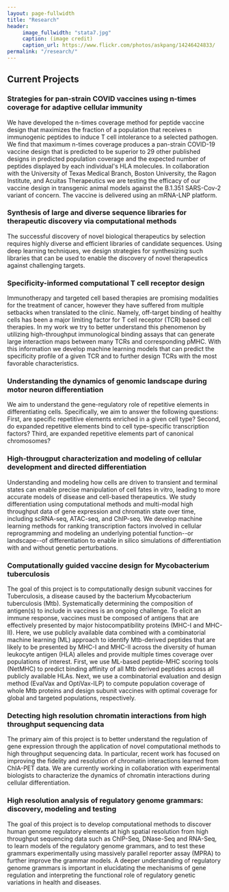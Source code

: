 ```yaml
---
layout: page-fullwidth
title: "Research"
header:
     image_fullwidth: "stata7.jpg"
     caption: (image credit)
     caption_url: https://www.flickr.com/photos/askpang/14246424833/
permalink: "/research/"
---
```


## Current Projects

### Strategies for pan-strain COVID vaccines using n-times coverage for adaptive cellular immunity

We have developed the n-times coverage method for peptide vaccine design that maximizes the fraction of a population that receives n immunogenic peptides to induce T cell intolerance to a selected pathogen.    We find that maximum n-times coverage produces a pan-strain COVID-19 vaccine design that is predicted to be superior to 29 other published designs in predicted population coverage and the expected number of peptides displayed by each individual's HLA molecules.     In collaboration with the University of Texas Medical Branch, Boston University, the Ragon Institute, and Acuitas Therapeutics we are testing the efficacy of our vaccine design in transgenic animal models against the B.1.351 SARS-Cov-2 variant of concern.   The vaccine is delivered using an mRNA-LNP platform. 

### Synthesis of large and diverse sequence libraries for therapeutic discovery via computational methods

The successful discovery of novel biological therapeutics by selection requires highly diverse and efficient libraries of candidate sequences. Using deep learning techniques, we design strategies for synthesizing such libraries that can be used to enable the discovery of novel therapeutics against challenging targets.


### Specificity-informed computational T cell receptor design 

Immunotherapy and targeted cell based therapies are promising modalities for the treatment of cancer, however they have suffered from multiple setbacks when translated to the clinic. Namely, off-target binding of healthy cells has been a major limiting factor for T cell receptor (TCR) based cell therapies. In my work we try to better understand this phenomenon by utilizing high-throughput immunological binding assays that can generate large interaction maps between many TCRs and corresponding pMHC. With this information we develop machine learning models that can predict the specificity profile of a given TCR and to further design TCRs with the most favorable characteristics. 

### Understanding the dynamics of genomic landscape during motor neuron differentiation

We aim to understand the gene-regulatory role of repetitive elements in differentiating cells. 
Specifically, we aim to answer the following questions: First, are specific repetitive elements enriched in a given cell type? Second, do expanded repetitive elements bind to cell type-specific transcription factors? Third, are expanded repetitive elements part of canonical chromosomes?  

### High-througput characterization and modeling of cellular development and directed differentiation

Understanding and modeling how cells are driven to transient and terminal states can enable precise manipulation of cell fates in vitro, leading to more accurate models of disease and cell-based therapeutics. We study differentiation using computational methods and multi-modal high throughput data of gene expression and chromatin state over time, including scRNA-seq, ATAC-seq, and ChIP-seq. We develop machine learning methods for ranking transcription factors involved in cellular reprogramming and modeling an underlying potential function--or landscape--of differentiation to enable in silico simulations of differentiation with and without genetic perturbations.  

### Computationally guided vaccine design for Mycobacterium tuberculosis

The goal of this project is to computationally design subunit vaccines for Tuberculosis, a disease caused by the bacterium Mycobacterium tuberculosis (Mtb). Systematically determining the composition of antigen(s) to include in vaccines is an ongoing challenge. To elicit an immune response, vaccines must be composed of antigens that are effectively presented by major histocompatibility proteins (MHC-I and MHC-II). Here, we use publicly available data combined with a combinatorial machine learning (ML) approach to identify Mtb-derived peptides that are likely to be presented by MHC-I and MHC-II across the diversity of human leukocyte antigen (HLA) alleles and provide multiple times coverage over populations of interest. First, we use ML-based peptide-MHC scoring tools (NetMHC) to predict binding affinity of all Mtb derived peptides across all publicly available HLAs. Next, we use a combinatorial evaluation and design method (EvalVax and OptiVax-ILP) to compute population coverage of whole Mtb proteins and design subunit vaccines with optimal coverage for global and targeted populations, respectively.

<!-- ### Transcription factor organization during cellular reprogramming

The ability to reprogram cells from one type to another presents a powerful tool to diverse areas of research and medicine. We study the interplay between genomic sequence, transcription factor binding, and chromatin architecture during cell state change, with the goal of composing simple mechanistic models that explain transcription factor binding dynamics and which can be used in reprogramming systems. We characterize this interplay using DNase-seq, ChIP-Seq, ChIA-PET, and RNA-seq data, focusing on developmental and stem cell differentiation systems along the pancreatic lineage. -->
    
### Detecting high resolution chromatin interactions from high throughput sequencing data

The primary aim of this project is to better understand the regulation of gene expression through the application of novel computational methods to high throughput sequencing data. In particular, recent work has focused on improving the fidelity and resolution of chromatin interactions learned from ChIA-PET data. We are currently working in collaboration with experimental biologists to characterize the dynamics of chromatin interactions during cellular differentiation.

### High resolution analysis of regulatory genome grammars: discovery, modeling and testing

The goal of this project is to develop computational methods to discover human genome regulatory elements at high spatial resolution from high throughput sequencing data such as ChIP-Seq, DNase-Seq and RNA-Seq, to learn models of the regulatory genome grammars, and to test these grammars experimentally using massively parallel reporter assay (MPRA) to further improve the grammar models. A deeper understanding of regulatory genome grammars is important in elucidating the mechanisms of gene regulation and interpreting the functional role of regulatory genetic variations in health and diseases.

<!-- ### Computational genetics for model organisms

This project focuses on machine learning and statistical approaches to problems in genetics (model organism and human) and molecular biology. One application is a collaborative project investigating the genetic sources of phenotypic variability in yeast. This involves developing models of genetic complexity and designing and analyzing high-throughput sequencing experiments. -->

<!-- ### Computational detection of somatic variation

Studies have shown that somatic cells do not exhibit the same genotype. One possible explanation for this somatic mosaicism is that it is caused by genomic changes occurring over the course of development. We are using high-throughput sequencing data to test this hypothesis and identify particular developmentally programmed variants. In general, we are interested in computational methods for understanding regulatory genomics.
 -->

<!-- ### Computational prediction of chromatin controlling factors

We are conducting work on lineage-structured DNase-seq data. This work analyzes the transcription factor binding patterns across a variety of cell types. We discovered a new class of transcriptional factors which increase chromatin accessibility in a local region, which gives us a way to predict changes to chromatin over time. -->

<!-- ### Statistical correction for high-throughtput sequencing

We are developing methods to take advantage of correlations within and between high-throughtput sequencing experiments. This work formalizes the notion that the Poisson distribution, commonly used in sequencing data analysis, does not fit real world sequencing data well. Instead of suggesting that people use some type of more complicated distribution, we developed a method which can preprocess and re-weight data so that existing Poisson based pipelines work correctly. -->
